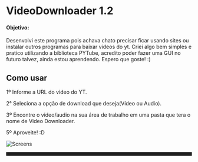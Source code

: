 # VideoDownloader 1.2

#### Objetivo:
  Desenvolvi este programa pois achava chato precisar ficar usando sites ou instalar outros programas para baixar videos do yt.
  Criei algo bem simples e pratico utilizando a biblioteca PYTube, acredito poder fazer uma GUI no futuro talvez, ainda estou aprendendo.
  Espero que goste! :)

	
## Como usar
1º Informe a URL do video do YT.

2° Seleciona a opção de download que deseja(Vídeo ou Audio).

3º Encontre o vídeo/audio na sua área de trabalho em uma pasta que tera o nome de Video Downloader.

5º Aproveite! :D

![Screens](https://i.imgur.com/L8j0MCx.png "Screens")

<hr style="height: 10px;">
